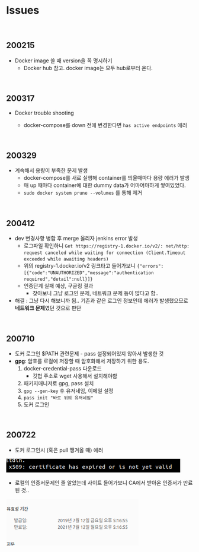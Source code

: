 # Issues

<br>

## 200215

* Docker image 쓸 때 version을 꼭 명시하기
  * Docker hub 참고. docker image는 모두 hub로부터 온다.

<br>

## 200317

* Docker trouble shooting

  * docker-compose를 down 전에 변경한다면 `has active endpoints` 에러

<br>

## 200329

* 계속해서 용량이 부족한 문제 발생
  * docker-compose를 새로 실행해 container를 띄울때마다 용량 에러가 발생
  * 매 up 때마다 container에 대한 dummy data가 어마어마하게 쌓여있었다.
  * `sudo docker system prune --volumes` 를 통해 제거

<br>

## 200412

* dev 변경사항 병합 후 merge 올리자 jenkins error 발생
  * 로그파일 확인하니 `Get https://registry-1.docker.io/v2/: net/http: request canceled while waiting for connection (Client.Timeout exceeded while awaiting headers)`
  * 위의 registry-1.docker.io/v2 링크타고 들어가보니 `{"errors":[{"code":"UNAUTHORIZED","message":"authentication required","detail":null}]}`
  * 인증단계 실패 예상, 구글링 결과
    * 찾아보니 그냥 로그인 문제, 네트워크 문제 등이 많다고 함..
* 해결 : 그냥 다시 해보니까 됨.. 기존과 같은 로그인 정보인데 에러가 발생했으므로 **네트워크 문제**였던 것으로 판단

<br>

## 200710

* 도커 로그인 $PATH 관련문제 - pass 설정되어있지 않아서 발생한 것
* **gpg**: 암호를 로컬에 저장할 때 암호화해서 저장하기 위한 용도.
  1. docker-credential-pass 다운로드
     * 깃헙 주소로 wget 사용해서 설치해야함
  2. 패키지매니저로 gpg, pass 설치
  3. `gpg --gen-key` 후 유저네임, 이메일 설정
  4. `pass init "바로 위의 유저네임"`
  5. 도커 로그인

<br>

## 200722

* 도커 로그인시 (혹은 pull 땡겨올 때) 에러

![certificate](./images/certificate.png) 

* 로컬의 인증서문제인 줄 알았는데 사이트 들어가보니 CA에서 받아온  인증서가 만료된 것..

![expired](./images/expired.png) 



